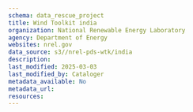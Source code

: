 ```yaml
---
schema: data_rescue_project 
title: Wind Toolkit india
organization: National Renewable Energy Laboratory
agency: Department of Energy
websites: nrel.gov
data_source: s3//nrel-pds-wtk/india
description: 
last_modified: 2025-03-03
last_modified_by: Cataloger
metadata_available: No
metadata_url: 
resources:
---
```

